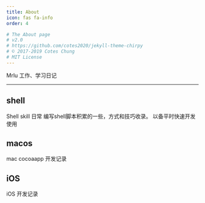 ```yaml
---
title: About
icon: fas fa-info
order: 4

# The About page
# v2.0
# https://github.com/cotes2020/jekyll-theme-chirpy
# © 2017-2019 Cotes Chung
# MIT License
---
```


Mrlu 工作、学习日记

---

## shell
Shell skill 日常 编写shell脚本积累的一些，方式和技巧收录。
以备平时快速开发使用

## macos
mac cocoaapp 开发记录

## iOS
iOS 开发记录